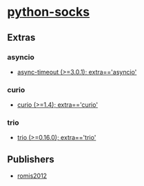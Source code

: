 # [python-socks](https://pypi.org/project/python-socks)


## Extras

### asyncio
- [async-timeout (>=3.0.1); extra=='asyncio'](packages/a/async-timeout.md)

### curio
- [curio (>=1.4); extra=='curio'](packages/c/curio.md)

### trio
- [trio (>=0.16.0); extra=='trio'](packages/t/trio.md)


## Publishers
- [romis2012](https://pypi.org/user/romis2012)


